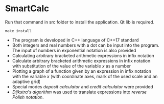 # SmartCalc


Run that command in src folder to install the application. Qt lib is required.
```
make install
```

- The program is developed in C++ language of C++17 standard
- Both integers and real numbers with a dot can be input into the program. The input of numbers in exponential notation is also provided
- Calculating arbitrary bracketed arithmetic expressions in infix notation
- Calculate arbitrary bracketed arithmetic expressions in infix notation with substitution of the value of the variable _x_ as a number
- Plotting a graph of a function given by an expression in infix notation with the variable _x_ (with coordinate axes, mark of the used scale and an adaptive grid)
- Special modes *deposit calculator* and *credit calculator* were provided
- *Dijkstra's algorithm* was used to translate expressions into *reverse Polish notation*. 
